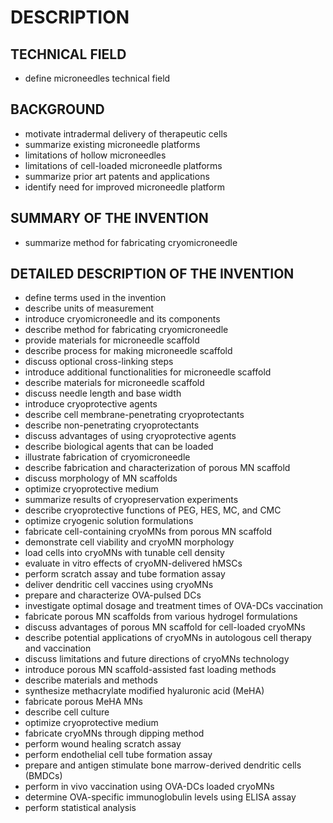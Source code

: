 # DESCRIPTION

## TECHNICAL FIELD

- define microneedles technical field

## BACKGROUND

- motivate intradermal delivery of therapeutic cells
- summarize existing microneedle platforms
- limitations of hollow microneedles
- limitations of cell-loaded microneedle platforms
- summarize prior art patents and applications
- identify need for improved microneedle platform

## SUMMARY OF THE INVENTION

- summarize method for fabricating cryomicroneedle

## DETAILED DESCRIPTION OF THE INVENTION

- define terms used in the invention
- describe units of measurement
- introduce cryomicroneedle and its components
- describe method for fabricating cryomicroneedle
- provide materials for microneedle scaffold
- describe process for making microneedle scaffold
- discuss optional cross-linking steps
- introduce additional functionalities for microneedle scaffold
- describe materials for microneedle scaffold
- discuss needle length and base width
- introduce cryoprotective agents
- describe cell membrane-penetrating cryoprotectants
- describe non-penetrating cryoprotectants
- discuss advantages of using cryoprotective agents
- describe biological agents that can be loaded
- illustrate fabrication of cryomicroneedle
- describe fabrication and characterization of porous MN scaffold
- discuss morphology of MN scaffolds
- optimize cryoprotective medium
- summarize results of cryopreservation experiments
- describe cryoprotective functions of PEG, HES, MC, and CMC
- optimize cryogenic solution formulations
- fabricate cell-containing cryoMNs from porous MN scaffold
- demonstrate cell viability and cryoMN morphology
- load cells into cryoMNs with tunable cell density
- evaluate in vitro effects of cryoMN-delivered hMSCs
- perform scratch assay and tube formation assay
- deliver dendritic cell vaccines using cryoMNs
- prepare and characterize OVA-pulsed DCs
- investigate optimal dosage and treatment times of OVA-DCs vaccination
- fabricate porous MN scaffolds from various hydrogel formulations
- discuss advantages of porous MN scaffold for cell-loaded cryoMNs
- describe potential applications of cryoMNs in autologous cell therapy and vaccination
- discuss limitations and future directions of cryoMNs technology
- introduce porous MN scaffold-assisted fast loading methods
- describe materials and methods
- synthesize methacrylate modified hyaluronic acid (MeHA)
- fabricate porous MeHA MNs
- describe cell culture
- optimize cryoprotective medium
- fabricate cryoMNs through dipping method
- perform wound healing scratch assay
- perform endothelial cell tube formation assay
- prepare and antigen stimulate bone marrow-derived dendritic cells (BMDCs)
- perform in vivo vaccination using OVA-DCs loaded cryoMNs
- determine OVA-specific immunoglobulin levels using ELISA assay
- perform statistical analysis

